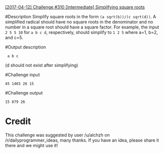 [[2017-04-12] Challenge #310 [Intermediate] Simplifying square roots](https://www.reddit.com/r/dailyprogrammer/comments/64y4cf/20170412_challenge_310_intermediate_simplifying/)

#Description
Simplify square roots in the form `(a sqrt(b))/(c sqrt(d))`. A simplified radical should have no square roots in the denominator and no number in a square root should have a square factor. For example, the input `2 5 5 10` for `a b c d`, respectively, should simplify to `1 2 5` where a=1, b=2, and c=5.

#Output description
 
     a b c 

(d should not exist after simplifying)
  
#Challenge input

    45 1465 26 15

#Challenge output

    15 879 26

# Credit
This challenge was suggested by user /u/alchzh on /r/dailyprogrammer_ideas, many thanks. If you have an idea, please share it there and we might use it!

